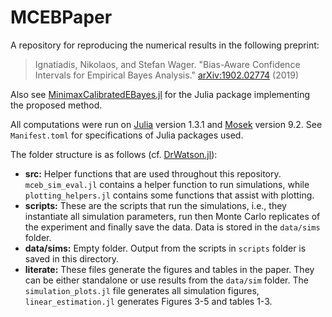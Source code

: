 # MCEBPaper

A repository for reproducing the numerical results in the following preprint:

  >Ignatiadis, Nikolaos, and Stefan Wager. "Bias-Aware Confidence Intervals for Empirical Bayes Analysis." [arXiv:1902.02774](https://arxiv.org/abs/1902.02774) (2019)

Also see [MinimaxCalibratedEBayes.jl](https://github.com/nignatiadis/MinimaxCalibratedEBayes.jl) for the Julia package implementing the proposed method. 

All computations were run on [Julia](https://julialang.org/) version 1.3.1 and [Mosek](https://www.mosek.com/) version 9.2. See `Manifest.toml` for specifications of Julia packages used. 

The folder structure is as follows (cf. [DrWatson.jl](https://github.com/JuliaDynamics/DrWatson.jl)):

* **src:** Helper functions that are used throughout this repository. `mceb_sim_eval.jl` contains a helper function to run simulations, while `plotting_helpers.jl` contains some functions that assist
with plotting.
* **scripts:** These are the scripts that run the simulations, i.e., they instantiate all simulation 
parameters, run then Monte Carlo replicates of the experiment and finally save the data. Data is stored in the `data/sims` folder. 
* **data/sims:** Empty folder. Output from the scripts in `scripts` folder is saved in this directory.
* **literate:** These files generate the figures and tables in the paper. They can be either standalone or use results from the `data/sim` folder. The `simulation_plots.jl` file generates all simulation figures, `linear_estimation.jl` generates Figures 3-5 and tables 1-3.


